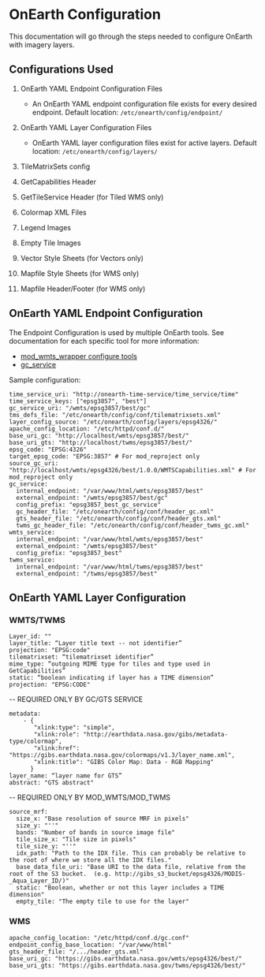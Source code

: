 # OnEarth Configuration

This documentation will go through the steps needed to configure OnEarth with imagery layers.

## Configurations Used

1. OnEarth YAML Endpoint Configuration Files
	* An OnEarth YAML endpoint configuration file exists for every desired endpoint. Default location: `/etc/onearth/config/endpoint/`

1. OnEarth YAML Layer Configuration Files
	* OnEarth YAML layer configuration files exist for active layers. Default location: `/etc/onearth/config/layers/`

1. TileMatrixSets config

1. GetCapabilities Header

1. GetTileService Header (for Tiled WMS only)

1. Colormap XML Files

1. Legend Images

1. Empty Tile Images

1. Vector Style Sheets (for Vectors only)

1. Mapfile Style Sheets (for WMS only)

1. Mapfile Header/Footer (for WMS only)


## OnEarth YAML Endpoint Configuration

The Endpoint Configuration is used by multiple OnEarth tools. See documentation for each specific tool for more information:

* [mod_wmts_wrapper configure tools](../src/modules/mod_wmts_wrapper/configure_tool/README.md)
* [gc_service](../src/modules/gc_service/README.md)

Sample configuration:
```
time_service_uri: "http://onearth-time-service/time_service/time"
time_service_keys: ["epsg3857", "best"]
gc_service_uri: "/wmts/epsg3857/best/gc"
tms_defs_file: "/etc/onearth/config/conf/tilematrixsets.xml"
layer_config_source: "/etc/onearth/config/layers/epsg4326/"
apache_config_location: "/etc/httpd/conf.d/"
base_uri_gc: "http://localhost/wmts/epsg3857/best/"
base_uri_gts: "http://localhost/twms/epsg3857/best/"
epsg_code: "EPSG:4326"
target_epsg_code: "EPSG:3857" # For mod_reproject only
source_gc_uri: "http://localhost/wmts/epsg4326/best/1.0.0/WMTSCapabilities.xml" # For mod_reproject only
gc_service:
  internal_endpoint: "/var/www/html/wmts/epsg3857/best"
  external_endpoint: "/wmts/epsg3857/best/gc"
  config_prefix: "epsg3857_best_gc_service"
  gc_header_file: "/etc/onearth/config/conf/header_gc.xml"
  gts_header_file: "/etc/onearth/config/conf/header_gts.xml"
  twms_gc_header_file: "/etc/onearth/config/conf/header_twms_gc.xml"
wmts_service:
  internal_endpoint: "/var/www/html/wmts/epsg3857/best"
  external_endpoint: "/wmts/epsg3857/best"
  config_prefix: "epsg3857_best"
twms_service:
  internal_endpoint: "/var/www/html/twms/epsg3857/best"
  external_endpoint: "/twms/epsg3857/best"
```


## OnEarth YAML Layer Configuration

### WMTS/TWMS

```
Layer_id: ""
layer_title: “Layer title text -- not identifier”
projection: "EPSG:code"
tilematrixset: “tilematrixset identifier”
mime_type: “outgoing MIME type for tiles and type used in GetCapabilities”
static: “boolean indicating if layer has a TIME dimension”
projection: "EPSG:CODE"
```

-- REQUIRED ONLY BY GC/GTS SERVICE
```
metadata: 
    - {
       "xlink:type": "simple", 
       "xlink:role": "http://earthdata.nasa.gov/gibs/metadata-type/colormap", 
       "xlink:href": "https://gibs.earthdata.nasa.gov/colormaps/v1.3/layer_name.xml", 
       "xlink:title": "GIBS Color Map: Data - RGB Mapping"
      }
layer_name: “layer name for GTS”
abstract: "GTS abstract"
```

-- REQUIRED ONLY BY MOD\_WMTS/MOD\_TWMS
```
source_mrf: 
  size_x: "Base resolution of source MRF in pixels"
  size_y: "''"
  bands: "Number of bands in source image file"
  tile_size_x: "Tile size in pixels"
  tile_size_y: "''"
  idx_path: "Path to the IDX file. This can probably be relative to the root of where we store all the IDX files."
  base_data_file_uri: "Base URI to the data file, relative from the root of the S3 bucket.  (e.g. http://gibs_s3_bucket/epsg4326/MODIS­_Aqua­_Layer_ID/)"
  static: "Boolean, whether or not this layer includes a TIME dimension"
  empty_tile: "The empty tile to use for the layer"
```

### WMS

```
apache_config_location: "/etc/httpd/conf.d/gc.conf"
endpoint_config_base_location: "/var/www/html"
gts_header_file: "/.../header_gts.xml"
base_uri_gc: "https://gibs.earthdata.nasa.gov/wmts/epsg4326/best/"
base_uri_gts: "https://gibs.earthdata.nasa.gov/twms/epsg4326/best/"
```
 
 